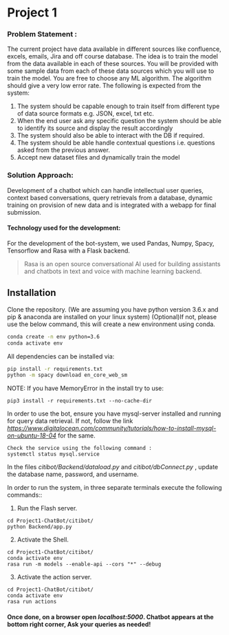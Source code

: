 # Project 1

### Problem Statement : 
The current project have data available in different sources like confluence, excels, emails, Jira and off course database. The idea is to train the model from the data available in each of these sources. You will be provided with some sample data from each of these data sources which you will use to train the model. You are free to choose any ML algorithm. The algorithm should give a very low error rate. The following is expected from the system:
 
1. The system should be capable enough to train itself from different type of data source formats e.g. JSON, excel, txt etc.
2. When the end user ask any specific question the system should be able to identify its source and display the result accordingly
3. The system should also be able to interact with the DB if required.
4. The system should be able handle contextual questions i.e. questions asked from the previous answer.
5. Accept new dataset files and dynamically train the model

### Solution Approach:
Development of a chatbot which can handle intellectual user queries, context based conversations, query retrievals from a database, dynamic training on provision of new data and is integrated with a webapp for final submission.

#### Technology used for the development:
For the development of the bot-system, we used Pandas, Numpy, Spacy, Tensorflow and Rasa with a Flask backend.
>Rasa is an open source conversational AI used for building assistants and chatbots in text and voice with machine learning backend.

## Installation

Clone the repository. (We are assuming you have python version 3.6.x and pip & anaconda are installed on your linux system)
(Optional)If not, please use the below command, this will create a new environment using conda.

```sh
conda create -n env python=3.6
conda activate env
```
All dependencies can be installed via:
```sh
pip install -r requirements.txt
python -m spacy download en_core_web_sm
```
NOTE: If you have MemoryError in the install try to use:
```
pip3 install -r requirements.txt --no-cache-dir
```
In order to use the bot, ensure you have mysql-server installed and running for query data retrieval. If not, follow the link *https://www.digitalocean.com/community/tutorials/how-to-install-mysql-on-ubuntu-18-04* for the same.
```
Check the service using the following command :
systemctl status mysql.service
```
In the files *citibot/Backend/dataload.py* and *citibot/dbConnect.py* , update the database name, password, and username.


In order to run the system, in three separate terminals execute the following commands::
1. Run the Flash server.
```
cd Project1-ChatBot/citibot/
python Backend/app.py
```
2. Activate the Shell.
```
cd Project1-ChatBot/citibot/
conda activate env
rasa run -m models --enable-api --cors "*" --debug 
```
3. Activate the action server.
```
cd Project1-ChatBot/citibot/
conda activate env
rasa run actions
```
#### Once done, on a browser open *localhost:5000*. Chatbot appears at the bottom right corner, Ask your queries as needed!
